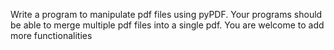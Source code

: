 Write a program to manipulate pdf files using pyPDF. Your programs should be able to merge multiple pdf files into a single pdf. You are welcome to add more functionalities